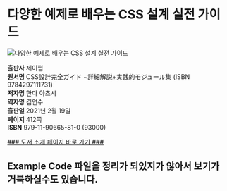 # 다양한 예제로 배우는 CSS 설계 실전 가이드
![다양한 예제로 배우는 CSS 설계 실전 가이드](http://image.kyobobook.co.kr/images/book/xlarge/810/x9791190665810.jpg)

**출판사** 제이펍  
**원서명** CSS設計完全ガイド ~詳細解説+実践的モジュール集 (ISBN 9784297111731)  
**저자명** 한다 아츠시  
**역자명** 김연수  
**출판일** 2021년 2월 19일  
**페이지** 412쪽    
**ISBN**  979-11-90665-81-0 (93000)  

[### 도서 소개 페이지 바로 가기 ###](https://jpub.tistory.com/1127)  

## Example Code 파일을 정리가 되있지가 않아서 보기가 거북하실수도 있습니다.